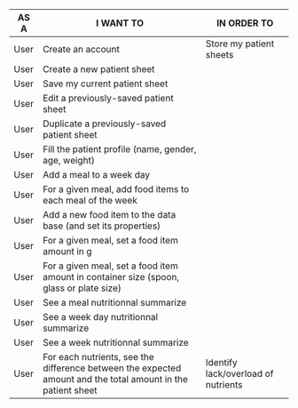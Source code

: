 | AS A | I WANT TO | IN ORDER TO |
|-|-|-|
| User | Create an account | Store my patient sheets |
| User | Create a new patient sheet | |
| User | Save my current patient sheet | |
| User | Edit a previously-saved patient sheet | |
| User | Duplicate a previously-saved patient sheet | |
| User | Fill the patient profile (name, gender, age, weight) | |
| User | Add a meal to a week day | |
| User | For a given meal, add food items to each meal of the week | |
| User | Add a new food item to the data base (and set its properties) | |
| User | For a given meal, set a food item amount in g | |
| User | For a given meal, set a food item amount in container size (spoon, glass or plate size) | |
| User | See a meal nutritionnal summarize | |
| User | See a week day nutritionnal summarize | |
| User | See a week nutritionnal summarize | |
| User | For each nutrients, see the difference between the expected amount and the total amount in the patient sheet | Identify lack/overload of nutrients |

